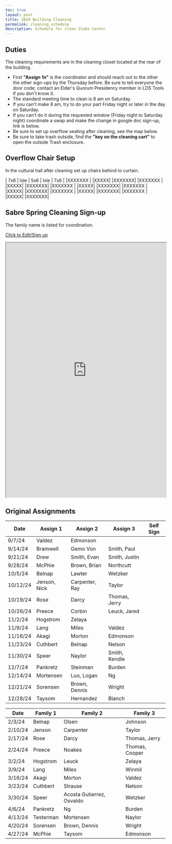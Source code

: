 ```yaml
---
toc: true
layout: post
title: 2024 Building Cleaning
permalink: cleaning_schedule
description: Schedule for clean Stake Center
---
```


## Duties

The cleaning requirements are in the cleaning closet located at the rear of the building.

- First **"Assign 1n"** is the coordinator and should reach out to the other the other sign-ups by the Thursday before.  Be sure to tell everyone the door code; contact an Elder's Quorum Presidency member in LDS Tools if you don't know it.
- The standard meeting time to clean is 8 am on Saturday.
- If you can't make 8 am, try to do your part Friday night or later in the day on Saturday.
- If you can't do it during the requested window (Friday night to Saturday night) coordinate a swap and make the change in google doc sign-up, link is below.
- Be sure to set up overflow seating after cleaning, see the map below.
- Be sure to take trash outside, find the **"key on the cleaning cart"** to open the outside Trash enclosure.

## Overflow Chair Setup

In the cultural hall after cleaning set up chairs behind to curtain.

| 7x6    | Isle | 5x6 | Isle | 7x6   |
|XXXXXXX |      |XXXXX|      |XXXXXXX|
|XXXXXXX |      |XXXXX|      |XXXXXXX|
|XXXXXXX |      |XXXXX|      |XXXXXXX|
|XXXXXXX |      |XXXXX|      |XXXXXXX|
|XXXXXXX |      |XXXXX|      |XXXXXXX|
|XXXXXXX |      |XXXXX|      |XXXXXXX|

## Sabre Spring Cleaning Sign-up

The family name is listed for coordination.

[Click to Edit/Sign up](https://docs.google.com/spreadsheets/d/1Stp907UVnFsY3RB5k8dLczmQPPeBPI28YCSFGpyVf8E/edit?usp=sharing)

<iframe src="https://docs.google.com/spreadsheets/d/e/2PACX-1vSxGfdq87kLyugA1IdJyvSZTbjSKyyL_JiMxGdP2BWFZRMIXVcOwd1PpTKVmeE1N_UGsrjUpYTLBLJS/pubhtml?widget=true&amp;headers=false" style="width:100%; height:800px;"></iframe>

## Original Assignments

| Date    | Assign 1  | Assign 2       | Assign 3       | Self Sign |
|---------|-----------|----------------|----------------|-----------|
| 9/7/24  | Valdez    | Edmonson       |                |           |
| 9/14/24 | Bramwell  | Gemo Von       | Smith, Paul    |           |
| 9/21/24 | Drew      | Smith, Evan    | Smith, Justin  |           |
| 9/28/24 | McPhie    | Brown, Brian   | Northcutt      |           |
| 10/5/24 | Belnap    | Lawter         | Wetzker        |           |
| 10/12/24| Jenson, Nick | Carpenter, Ray | Taylor      |           |
| 10/19/24| Rose      | Darcy          | Thomas, Jerry  |           |
| 10/26/24| Preece    | Corbin         | Leuck, Jared   |           |
| 11/2/24 | Hogstrom  | Zelaya         |                |           |
| 11/9/24 | Lang      | Miles          | Valdez         |           |
| 11/16/24| Akagi     | Morton         | Edmonson       |           |
| 11/23/24| Cuthbert  | Belnap         | Nelson         |           |
| 11/30/24| Speer     | Naylor         | Smith, Kendle  |           |
| 12/7/24 | Pankretz  | Steinman       | Burden         |           |
| 12/14/24| Mortensen | Luo, Logan     | Ng             |           |
| 12/21/24| Sorensen  | Brown, Dennis  | Wright         |           |
| 12/28/24| Taysom    | Hernandez      | Blanch         |           |

| Date    | Family 1 | Family 2 | Family 3 |
|---------|----------|----------|----------|
| 2/3/24  | Belnap   | Olsen    | Johnson  |
| 2/10/24 | Jenson   | Carpenter| Taylor   |
| 2/17/24 | Rose     | Darcy    | Thomas, Jerry |
| 2/24/24 | Preece   | Noakes   | Thomas, Cooper |
| 3/2/24  | Hogstrom | Leuck    | Zelaya   |
| 3/9/24  | Lang     | Miles    | Winmil   |
| 3/16/24 | Akagi    | Morton   | Valdez |
| 3/23/24 | Cuthbert | Strause  | Nelson   |
| 3/30/24 | Speer    | Acosta Gutierrez, Osvaldo | Wetzker |
| 4/6/24  | Pankretz | Ng       | Burden   |
| 4/13/24 | Testerman| Mortensen| Naylor   |
| 4/20/24 | Sorensen | Brown, Dennis | Wright |
| 4/27/24 | McPhie   | Taysom   | Edmonson |
